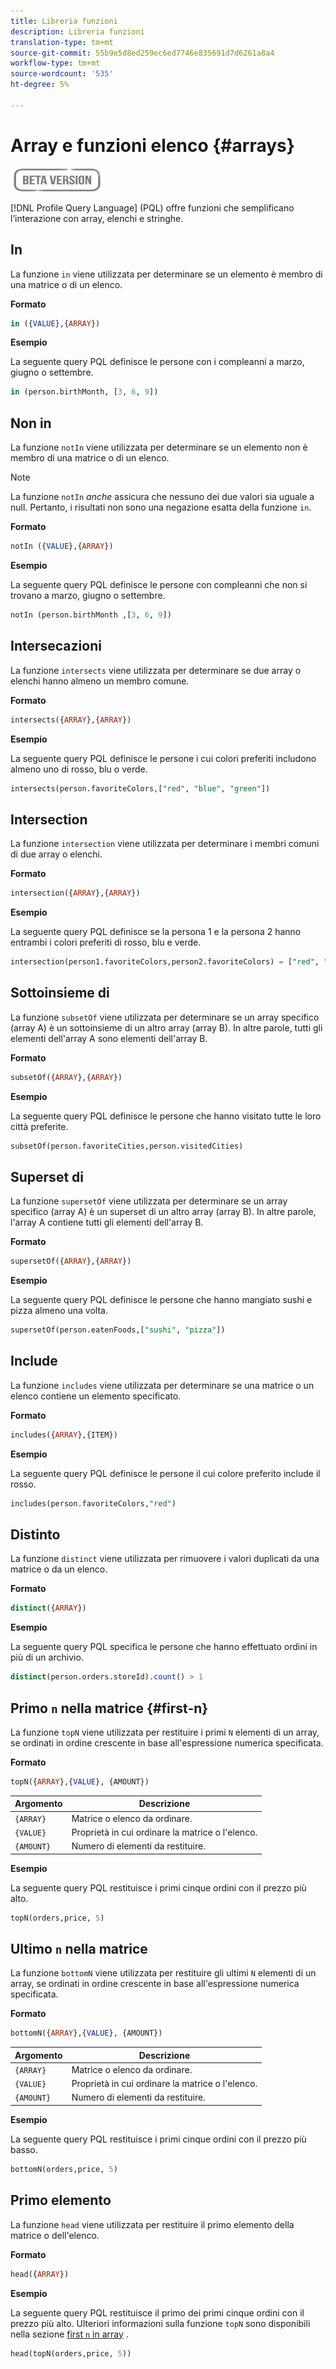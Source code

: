 ```yaml
---
title: Libreria funzioni
description: Libreria funzioni
translation-type: tm+mt
source-git-commit: 55b9e5d8ed259ec6ed7746e835691d7d6261a8a4
workflow-type: tm+mt
source-wordcount: '535'
ht-degree: 5%

---
```


# Array e funzioni elenco {#arrays}

![](../../assets/do-not-localize/badge.png)

[!DNL Profile Query Language] (PQL) offre funzioni che semplificano l’interazione con array, elenchi e stringhe.

## In

La funzione `in` viene utilizzata per determinare se un elemento è membro di una matrice o di un elenco.

**Formato**

```sql
in ({VALUE},{ARRAY})
```

**Esempio**

La seguente query PQL definisce le persone con i compleanni a marzo, giugno o settembre.

```sql
in (person.birthMonth, [3, 6, 9])
```

## Non in

La funzione `notIn` viene utilizzata per determinare se un elemento non è membro di una matrice o di un elenco.

>[!NOTE]
>
>La funzione `notIn` *anche* assicura che nessuno dei due valori sia uguale a null. Pertanto, i risultati non sono una negazione esatta della funzione `in`.

**Formato**

```sql
notIn ({VALUE},{ARRAY})
```

**Esempio**

La seguente query PQL definisce le persone con compleanni che non si trovano a marzo, giugno o settembre.

```sql
notIn (person.birthMonth ,[3, 6, 9])
```

## Intersecazioni

La funzione `intersects` viene utilizzata per determinare se due array o elenchi hanno almeno un membro comune.

**Formato**

```sql
intersects({ARRAY},{ARRAY})
```

**Esempio**

La seguente query PQL definisce le persone i cui colori preferiti includono almeno uno di rosso, blu o verde.

```sql
intersects(person.favoriteColors,["red", "blue", "green"])
```

## Intersection

La funzione `intersection` viene utilizzata per determinare i membri comuni di due array o elenchi.

**Formato**

```sql
intersection({ARRAY},{ARRAY})
```

**Esempio**

La seguente query PQL definisce se la persona 1 e la persona 2 hanno entrambi i colori preferiti di rosso, blu e verde.

```sql
intersection(person1.favoriteColors,person2.favoriteColors) = ["red", "blue", "green"]
```

## Sottoinsieme di

La funzione `subsetOf` viene utilizzata per determinare se un array specifico (array A) è un sottoinsieme di un altro array (array B). In altre parole, tutti gli elementi dell&#39;array A sono elementi dell&#39;array B.

**Formato**

```sql
subsetOf({ARRAY},{ARRAY})
```

**Esempio**

La seguente query PQL definisce le persone che hanno visitato tutte le loro città preferite.

```sql
subsetOf(person.favoriteCities,person.visitedCities)
```

## Superset di

La funzione `supersetOf` viene utilizzata per determinare se un array specifico (array A) è un superset di un altro array (array B). In altre parole, l&#39;array A contiene tutti gli elementi dell&#39;array B.

**Formato**

```sql
supersetOf({ARRAY},{ARRAY})
```

**Esempio**

La seguente query PQL definisce le persone che hanno mangiato sushi e pizza almeno una volta.

```sql
supersetOf(person.eatenFoods,["sushi", "pizza"])
```

## Include

La funzione `includes` viene utilizzata per determinare se una matrice o un elenco contiene un elemento specificato.

**Formato**

```sql
includes({ARRAY},{ITEM})
```

**Esempio**

La seguente query PQL definisce le persone il cui colore preferito include il rosso.

```sql
includes(person.favoriteColors,"red")
```

## Distinto

La funzione `distinct` viene utilizzata per rimuovere i valori duplicati da una matrice o da un elenco.

**Formato**

```sql
distinct({ARRAY})
```

**Esempio**

La seguente query PQL specifica le persone che hanno effettuato ordini in più di un archivio.

```sql
distinct(person.orders.storeId).count() > 1
```

## Primo `n` nella matrice {#first-n}

La funzione `topN` viene utilizzata per restituire i primi `N` elementi di un array, se ordinati in ordine crescente in base all&#39;espressione numerica specificata.

**Formato**

```sql
topN({ARRAY},{VALUE}, {AMOUNT})
```

| Argomento | Descrizione |
| --------- | ----------- |
| `{ARRAY}` | Matrice o elenco da ordinare. |
| `{VALUE}` | Proprietà in cui ordinare la matrice o l&#39;elenco. |
| `{AMOUNT}` | Numero di elementi da restituire. |

**Esempio**

La seguente query PQL restituisce i primi cinque ordini con il prezzo più alto.

```sql
topN(orders,price, 5)
```

## Ultimo `n` nella matrice

La funzione `bottomN` viene utilizzata per restituire gli ultimi `N` elementi di un array, se ordinati in ordine crescente in base all&#39;espressione numerica specificata.

**Formato**

```sql
bottomN({ARRAY},{VALUE}, {AMOUNT})
```

| Argomento | Descrizione |
| --------- | ----------- | 
| `{ARRAY}` | Matrice o elenco da ordinare. |
| `{VALUE}` | Proprietà in cui ordinare la matrice o l&#39;elenco. |
| `{AMOUNT}` | Numero di elementi da restituire. |

**Esempio**

La seguente query PQL restituisce i primi cinque ordini con il prezzo più basso.

```sql
bottomN(orders,price, 5)
```

## Primo elemento

La funzione `head` viene utilizzata per restituire il primo elemento della matrice o dell&#39;elenco.

**Formato**

```sql
head({ARRAY})
```

**Esempio**

La seguente query PQL restituisce il primo dei primi cinque ordini con il prezzo più alto. Ulteriori informazioni sulla funzione `topN` sono disponibili nella sezione [first `n` in array](#first-n) .

```sql
head(topN(orders,price, 5))
```
